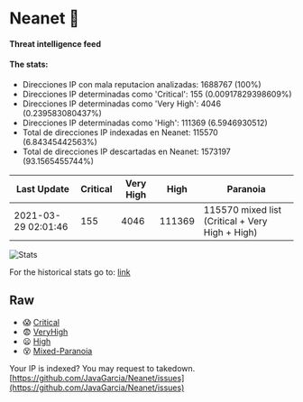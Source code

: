 # Neanet :hocho:
#### Threat intelligence feed
#### The stats:

- Direcciones IP con mala reputacion analizadas: 1688767 (100%)
- Direcciones IP determinadas como 'Critical':  155 (0.00917829398609%)
- Direcciones IP determinadas como 'Very High':  4046 (0.239583080437%)
- Direcciones IP determinadas como 'High':  111369 (6.5946930512)
- Total de direcciones IP indexadas en Neanet:  115570 (6.84345442563%)
- Total de direcciones IP descartadas en Neanet:  1573197 (93.1565455744%)

| Last Update | Critical | Very High | High | Paranoia |
| --- | --- | --- | --- | --- |
| 2021-03-29 02:01:46 | 155 | 4046 | 111369 | 115570 mixed list (Critical + Very High + High)|

![Stats](https://docs.google.com/spreadsheets/d/e/2PACX-1vSnaNMIXVabIpDJjufMlzH7poXnshF3mgd8Is1g9ytUEzVsP5my4Trn8f-xkoLLQ38xpL3HtmUexLo6/pubchart?oid=501124687&format=image)

For the historical stats go to: [link](/stats.csv)
## Raw
- :scream: [Critical](https://raw.githubusercontent.com/JavaGarcia/Neanet/master/blacklists/neanet_critical.txt)
- :fearful: [VeryHigh](https://raw.githubusercontent.com/JavaGarcia/Neanet/master/blacklists/neanet_veryHigh.txtt)
- :frowning: [High](https://raw.githubusercontent.com/JavaGarcia/Neanet/master/blacklists/neanet_high.txt)
- :dizzy_face: [Mixed-Paranoia](https://raw.githubusercontent.com/JavaGarcia/Neanet/master/blacklists/neanet_all.txt)


Your IP is indexed? You may request to takedown. [https://github.com/JavaGarcia/Neanet/issues](https://github.com/JavaGarcia/Neanet/issues)













































































































































































































































































































































































































































































































































































































































































































































































































































































































































































































































































































































































































































































































































































































































































































































































































































































































































































































































































































































































































































































































































































































































































































































































































































































































































































































































































































































































































































































































































































































































































































































































































































































































































































































































































































































































































































































































































































































































































































































































































































































































































































































































































































































































































































































































































































































































































































































































































































































































































































































































































































































































































































































































































































































